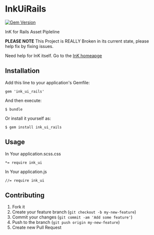 # InkUiRails

[![Gem Version](https://badge.fury.io/rb/ink_ui_rails.png)](http://badge.fury.io/rb/ink_ui_rails)

InK for Rails Asset Pipleline

**PLEASE NOTE** This Project is REALLY Broken in its current state, please help fix by fixing issues.

Need help for InK itself. Go to the [InK homeapge](http://ink.sapo.pt/)

## Installation

Add this line to your application's Gemfile:

    gem 'ink_ui_rails'

And then execute:

    $ bundle

Or install it yourself as:

    $ gem install ink_ui_rails

## Usage

In Your application.scss.css

    *= require ink_ui

In Your application.js

    //= require ink_ui

## Contributing

1. Fork it
2. Create your feature branch (`git checkout -b my-new-feature`)
3. Commit your changes (`git commit -am 'Add some feature'`)
4. Push to the branch (`git push origin my-new-feature`)
5. Create new Pull Request
